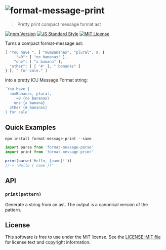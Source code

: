 # ![format-message-print][logo]

> Pretty print compact message format ast

[![npm Version][npm-image]][npm]
[![JS Standard Style][style-image]][style]
[![MIT License][license-image]][LICENSE]


Turns a compact format-message ast:
```js
[ "You have ", [ "numBananas", "plural", 0, {
     "=0": [ "no bananas" ],
    "one": [ "a banana" ],
  "other": [ [ '#' ], " bananas" ]
} ], " for sale." ]
```

into a pretty ICU Message Format string:
```js
`You have {
  numBananas, plural,
     =0 {no bananas}
    one {a banana}
  other {# bananas}
} for sale`
```


Quick Examples
--------------

`npm install format-message-print --save`

```js
import parse from 'format-message-parse'
import print from 'format-message-print'

print(parse('Hello, {name}!'))
//-> 'Hello { name }!'
```

API
---

### `print(pattern)`

Generate a string from an ast. The output is a canonical version of the pattern.


License
-------

This software is free to use under the MIT license. See the [LICENSE-MIT file][LICENSE] for license text and copyright information.


[logo]: https://format-message.github.io/format-message/logo.svg
[npm]: https://www.npmjs.org/package/format-message-print
[npm-image]: https://img.shields.io/npm/v/format-message-print.svg
[style]: https://github.com/feross/standard
[style-image]: https://img.shields.io/badge/code%20style-standard-brightgreen.svg
[license-image]: https://img.shields.io/npm/l/format-message.svg
[LICENSE]: https://github.com/format-message/format-message/blob/master/LICENSE-MIT

